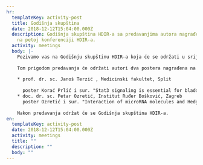 ```yaml
---
hr:
  templateKey: activity-post
  title: Godišnja skupština
  date: 2018-12-12T15:04:00.000Z
  description: Godišnja skupština HDIR-a sa predavanjima autora nagrađenih postera
    na petoj konferenciji HDIR-a.
  activity: meetings
  body: |-
    Pozivamo vas na Godišnju skupštinu HDIR-a koja će se održati u srijedu 12.12.2018. g. na Institutu Ruđer Bošković u dvorani III. krila s početkom u 13 sati.
    
    Tom prigodom predavanja će održati autori dva postera nagrađena na „HDIR-5: Translating Science to Medicine – Targets and Therapeutics" – Petoj konferenciji HDIR-a s međunarodnim sudjelovanjem (8.-10.11.2018., Zagreb):
    
    * prof. dr. sc. Janoš Terzić , Medicinski fakultet, Split
    
      poster Korać Prlić i sur. "Stat3 signaling is essential for bladder cancer progression"
    * doc. dr. sc. Petar Ozretić, Institut Ruđer Bošković, Zagreb
      poster Ozretić i sur. "Interaction of microRNA molecules and Hedgehog-GLI signaling pathway genes in high-grade serous ovarian cancer"
    
    Nakon predavanja održat će se Godišnja skupština HDIR-a.
en:
  templateKey: activity-post
  date: 2018-12-12T15:04:00.000Z
  activity: meetings
  title: ""
  description: ""
  body: ""
---
```

